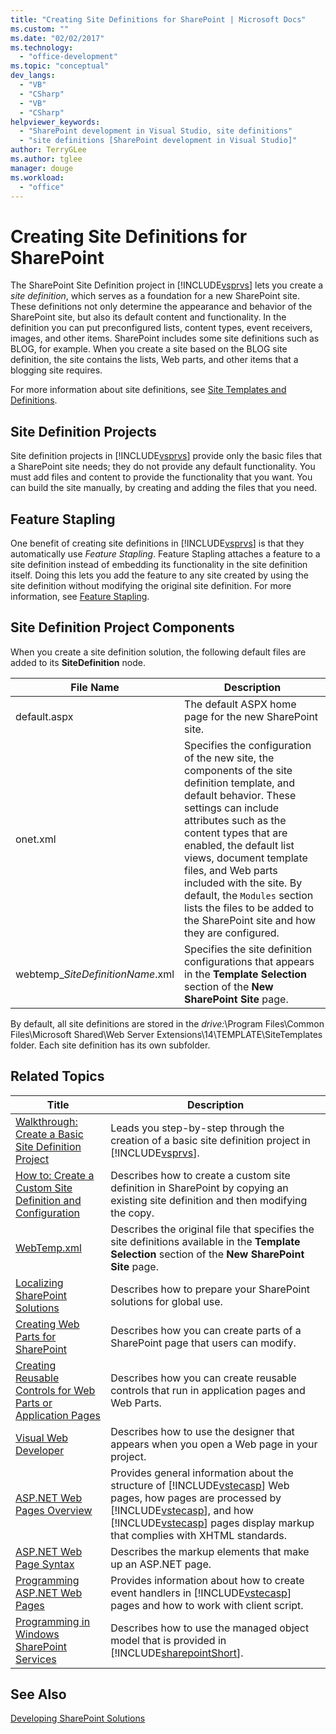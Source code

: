 ```yaml
---
title: "Creating Site Definitions for SharePoint | Microsoft Docs"
ms.custom: ""
ms.date: "02/02/2017"
ms.technology: 
  - "office-development"
ms.topic: "conceptual"
dev_langs: 
  - "VB"
  - "CSharp"
  - "VB"
  - "CSharp"
helpviewer_keywords: 
  - "SharePoint development in Visual Studio, site definitions"
  - "site definitions [SharePoint development in Visual Studio]"
author: TerryGLee
ms.author: tglee
manager: douge
ms.workload: 
  - "office"
---
```

# Creating Site Definitions for SharePoint
  The SharePoint Site Definition project in [!INCLUDE[vsprvs](../sharepoint/includes/vsprvs-md.md)] lets you create a *site definition*, which serves as a foundation for a new SharePoint site. These definitions not only determine the appearance and behavior of the SharePoint site, but also its default content and functionality. In the definition you can put preconfigured lists, content types, event receivers, images, and other items. SharePoint includes some site definitions such as BLOG, for example. When you create a site based on the BLOG site definition, the site contains the lists, Web parts, and other items that a blogging site requires.  
  
 For more information about site definitions, see [Site Templates and Definitions](http://go.microsoft.com/fwlink/?LinkId=179134).  
  
## Site Definition Projects  
 Site definition projects in [!INCLUDE[vsprvs](../sharepoint/includes/vsprvs-md.md)] provide only the basic files that a SharePoint site needs; they do not provide any default functionality. You must add files and content to provide the functionality that you want. You can build the site manually, by creating and adding the files that you need.  
  
## Feature Stapling  
 One benefit of creating site definitions in [!INCLUDE[vsprvs](../sharepoint/includes/vsprvs-md.md)] is that they automatically use *Feature Stapling*. Feature Stapling attaches a feature to a site definition instead of embedding its functionality in the site definition itself. Doing this lets you add the feature to any site created by using the site definition without modifying the original site definition. For more information, see [Feature Stapling](http://go.microsoft.com/fwlink/?LinkID=119283).  
  
## Site Definition Project Components  
 When you create a site definition solution, the following default files are added to its **SiteDefinition** node.  
  
|File Name|Description|  
|---------------|-----------------|  
|default.aspx|The default ASPX home page for the new SharePoint site.|  
|onet.xml|Specifies the configuration of the new site, the components of the site definition template, and default behavior. These settings can include attributes such as the content types that are enabled, the default list views, document template files, and Web parts included with the site. By default, the `Modules` section lists the files to be added to the SharePoint site and how they are configured.|  
|webtemp_*SiteDefinitionName*.xml|Specifies the site definition configurations that appears in the **Template Selection** section of the **New SharePoint Site** page.|  
  
 By default, all site definitions are stored in the *drive:*\Program Files\Common Files\Microsoft Shared\Web Server Extensions\14\TEMPLATE\SiteTemplates folder. Each site definition has its own subfolder.  
  
## Related Topics  
  
|Title|Description|  
|-----------|-----------------|  
|[Walkthrough: Create a Basic Site Definition Project](../sharepoint/walkthrough-create-a-basic-site-definition-project.md)|Leads you step-by-step through the creation of a basic site definition project in [!INCLUDE[vsprvs](../sharepoint/includes/vsprvs-md.md)].|  
|[How to: Create a Custom Site Definition and Configuration](http://go.microsoft.com/fwlink/?LinkId=183309)|Describes how to create a custom site definition in SharePoint by copying an existing site definition and then modifying the copy.|  
|[WebTemp.xml](http://go.microsoft.com/fwlink/?LinkId=183310)|Describes the original file that specifies the site definitions available in the **Template Selection** section of the **New SharePoint Site** page.|  
|[Localizing SharePoint Solutions](../sharepoint/localizing-sharepoint-solutions.md)|Describes how to prepare your SharePoint solutions for global use.|  
|[Creating Web Parts for SharePoint](../sharepoint/creating-web-parts-for-sharepoint.md)|Describes how you can create parts of a SharePoint page that users can modify.|  
|[Creating Reusable Controls for Web Parts or Application Pages](../sharepoint/creating-reusable-controls-for-web-parts-or-application-pages.md)|Describes how you can create reusable controls that run in application pages and Web Parts.|  
|[Visual Web Developer](http://go.microsoft.com/fwlink/?LinkId=178725)|Describes how to use the designer that appears when you open a Web page in your project.|  
|[ASP.NET Web Pages Overview](http://go.microsoft.com/fwlink/?LinkId=178726)|Provides general information about the structure of [!INCLUDE[vstecasp](../sharepoint/includes/vstecasp-md.md)] Web pages, how pages are processed by [!INCLUDE[vstecasp](../sharepoint/includes/vstecasp-md.md)], and how [!INCLUDE[vstecasp](../sharepoint/includes/vstecasp-md.md)] pages display markup that complies with XHTML standards.|  
|[ASP.NET Web Page Syntax](http://go.microsoft.com/fwlink/?LinkId=178727)|Describes the markup elements that make up an ASP.NET page.|  
|[Programming ASP.NET Web Pages](http://go.microsoft.com/fwlink/?LinkId=178728)|Provides information about how to create event handlers in [!INCLUDE[vstecasp](../sharepoint/includes/vstecasp-md.md)] pages and how to work with client script.|  
|[Programming in Windows SharePoint Services](http://go.microsoft.com/fwlink/?LinkId=178729)|Describes how to use the managed object model that is provided in [!INCLUDE[sharepointShort](../sharepoint/includes/sharepointshort-md.md)].|  
  
## See Also  
 [Developing SharePoint Solutions](../sharepoint/developing-sharepoint-solutions.md)  
  
  